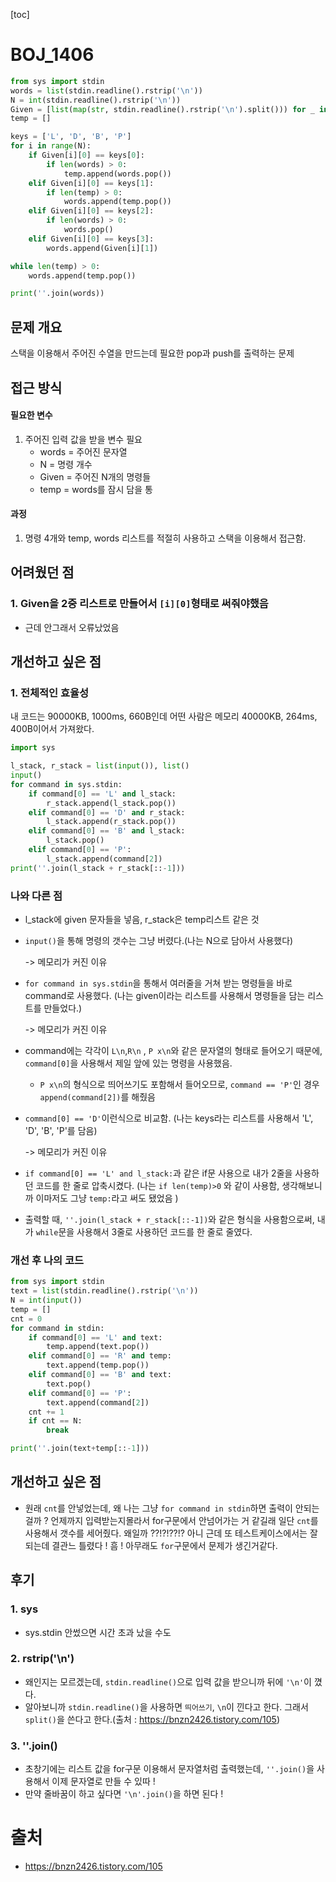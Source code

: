 [toc]



# BOJ_1406

```python
from sys import stdin
words = list(stdin.readline().rstrip('\n'))
N = int(stdin.readline().rstrip('\n'))
Given = [list(map(str, stdin.readline().rstrip('\n').split())) for _ in range(N)]
temp = []

keys = ['L', 'D', 'B', 'P']
for i in range(N):
    if Given[i][0] == keys[0]:
        if len(words) > 0:
            temp.append(words.pop())
    elif Given[i][0] == keys[1]:
        if len(temp) > 0:
            words.append(temp.pop())
    elif Given[i][0] == keys[2]:
        if len(words) > 0:
            words.pop()
    elif Given[i][0] == keys[3]:
        words.append(Given[i][1])

while len(temp) > 0:
    words.append(temp.pop())

print(''.join(words))
```



## 문제 개요

스택을 이용해서 주어진 수열을 만드는데 필요한 pop과 push를 출력하는 문제



## 접근 방식

#### 필요한 변수

1. 주어진 입력 값을 받을 변수 필요
   - words = 주어진 문자열
   - N = 명령 개수
   - Given = 주어진 N개의 명령들
   - temp = words를 잠시 담을 통



#### 과정

1. 명령 4개와 temp, words 리스트를 적절히 사용하고 스택을 이용해서 접근함.




## 어려웠던 점

### 1. Given을 2중 리스트로 만들어서 `[i][0]`형태로 써줘야했음

- 근데 안그래서 오류났었음



## 개선하고 싶은 점

### 1. 전체적인 효율성

내 코드는 90000KB, 1000ms, 660B인데 어떤 사람은 메모리 40000KB, 264ms, 400B이어서 가져왔다.

```python
import sys

l_stack, r_stack = list(input()), list()
input()
for command in sys.stdin:
    if command[0] == 'L' and l_stack:
        r_stack.append(l_stack.pop())
    elif command[0] == 'D' and r_stack:
        l_stack.append(r_stack.pop())
    elif command[0] == 'B' and l_stack:
        l_stack.pop()
    elif command[0] == 'P':
        l_stack.append(command[2])
print(''.join(l_stack + r_stack[::-1]))
```

### 나와 다른 점

- l_stack에 given 문자들을 넣음, r_stack은 temp리스트 같은 것

- `input()`을 통해 명령의 갯수는 그냥 버렸다.(나는 N으로 담아서 사용했다)

  -> 메모리가 커진 이유

- `for command in sys.stdin`을 통해서 여러줄을 거쳐 받는 명령들을 바로 command로 사용했다. (나는 given이라는 리스트를 사용해서 명령들을 담는 리스트를 만들었다.)

  -> 메모리가 커진 이유

- command에는 각각이 `L\n`,`R\n` , `P x\n`와 같은 문자열의 형태로 들어오기 때문에, `command[0]`을 사용해서 제일 앞에 있는 명령을 사용했음. 

  - `P x\n`의 형식으로 띄어쓰기도 포함해서 들어오므로, `command == 'P'`인 경우 `append(command[2])`를 해줬음

- `command[0] == 'D'`이런식으로 비교함. (나는 keys라는 리스트를 사용해서 'L', 'D', 'B', 'P'를 담음)

  -> 메모리가 커진 이유

- `if command[0] == 'L' and l_stack:`과 같은 if문 사용으로 내가 2줄을 사용하던 코드를 한 줄로 압축시켰다. (나는 `if len(temp)>0` 와 같이 사용함, 생각해보니까 이마저도 그냥 `temp:`라고 써도 됐었음 )

- 출력할 때, `''.join(l_stack + r_stack[::-1])`와 같은 형식을 사용함으로써, 내가 `while`문을 사용해서 3줄로 사용하던 코드를 한 줄로 줄였다.



### 개선 후 나의 코드

````python
from sys import stdin
text = list(stdin.readline().rstrip('\n'))
N = int(input())
temp = []
cnt = 0
for command in stdin:
    if command[0] == 'L' and text:
        temp.append(text.pop())
    elif command[0] == 'R' and temp:
        text.append(temp.pop())
    elif command[0] == 'B' and text:
        text.pop()
    elif command[0] == 'P':
        text.append(command[2])
    cnt += 1
    if cnt == N:
        break

print(''.join(text+temp[::-1]))
````



## 개선하고 싶은 점

- 원래 `cnt`를 안넣었는데, 왜 나는 그냥 `for command in stdin`하면 출력이 안되는걸까 ? 언제까지 입력받는지몰라서 for구문에서 안넘어가는 거 같길래 일단 `cnt`를 사용해서 갯수를 세어줬다.  왜일까 ??!?!??!? 아니 근데 또 테스트케이스에서는 잘 되는데 결관느 틀렸다 ! 흠 ! 아무래도 `for`구문에서 문제가 생긴거같다.



## 후기

### 1. sys

-  sys.stdin 안썼으면 시간 초과 났을 수도

### 2. rstrip('\n')

- 왜인지는 모르겠는데, `stdin.readline()`으로 입력 값을 받으니까 뒤에 `'\n'`이 꼈다.
- 알아보니까 `stdin.readline()`을 사용하면 `띄어쓰기`, `\n`이 낀다고 한다. 그래서 `split()`을 쓴다고 한다.(출처 : https://bnzn2426.tistory.com/105)

### 3. ''.join()

- 초창기에는 리스트 값을 for구문 이용해서 문자열처럼 출력했는데, `''.join()`을 사용해서 이제 문자열로 만들 수 있따 !
- 만약 줄바꿈이 하고 싶다면 `'\n'.join()`을 하면 된다 ! 

# 출처

- https://bnzn2426.tistory.com/105
